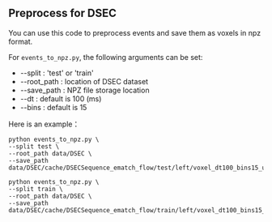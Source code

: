 ## Preprocess for DSEC

You can use this code to preprocess events and save them as voxels in npz format.

For `events_to_npz.py`, the following arguments can be set:

- --split : 'test' or 'train'
- --root_path : location of DSEC dataset
- --save_path : NPZ file storage location
- --dt : default is 100 (ms)
- --bins : default is 15


Here is an example：

```
python events_to_npz.py \
--split test \
--root_path data/DSEC \
--save_path data/DSEC/cache/DSECSequence_ematch_flow/test/left/voxel_dt100_bins15_us/

python events_to_npz.py \
--split train \
--root_path data/DSEC \
--save_path data/DSEC/cache/DSECSequence_ematch_flow/train/left/voxel_dt100_bins15_us/
```
